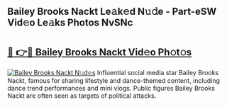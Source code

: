 ## Bailey Brooks Nackt Le𝚊k𝚎d N𝚞𝚍e - Part-eSW Vid𝚎o Le𝚊ks Photos NvSNc

# <h2><a href="http://fb8488.evod.top/?m=Bailey+Brooks+Nackt">🔗 👉🔴 Bailey Brooks Nackt Vid𝚎o Ph𝚘t𝚘s</a></h2>

[![Bailey Brooks Nackt N𝚞d𝚎s](https://i.imgur.com/8V9OHl7.gif)](http://fb8488.evod.top/?m=Bailey+Brooks+Nackt)
Influential social media star Bailey Brooks Nackt, famous for sharing lifestyle and dance-themed content, including dance trend performances and mini vlogs. Public figures Bailey Brooks Nackt are often seen as targets of political attacks. 
